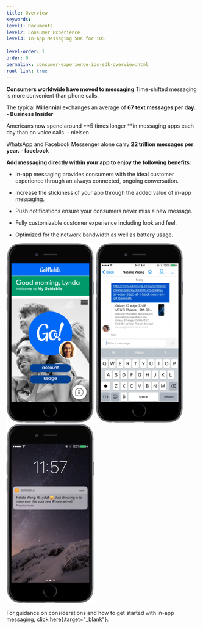 ```yaml
---
title: Overview
Keywords:
level1: Documents
level2: Consumer Experience
level3: In-App Messaging SDK for iOS

level-order: 1
order: 0
permalink: consumer-experience-ios-sdk-overview.html
root-link: true
---
```


**Consumers worldwide have moved to messaging**
Time-shifted messaging is more convenient than phone calls.

The typical **Millennial** exchanges an average of **67 text messages per day.  - Business Insider**

Americans now spend around **5 times longer **in messaging apps each day than on voice calls. - nielsen

WhatsApp and Facebook Messenger alone carry **22 trillion messages per year. - facebook**

**Add messaging directly within your app to enjoy the following benefits:**

* In-app messaging provides consumers with the ideal customer experience through an always connected, ongoing conversation. 

* Increase the stickiness of your app through the added value of in-app messaging.

* Push notifications ensure your consumers never miss a new message.

* Fully customizable customer experience including look and feel.

* Optimized for the network bandwidth as well as battery usage.

<img src="img/inappoverview1.png" alt="InAppOverview1" style="max-width:230px;max-height:700px;"> <img src="img/inappoverview2.png" alt="InAppOverview2" style="max-width:230px;max-height:700px;"> <img src="img/inappoverview3.png" alt="InAppOverview3" style="max-width:230px;max-height:700px;">

For guidance on considerations and how to get started with in-app messaging, [click here](products-channels-inapp-messaging.html){:target="_blank"}.